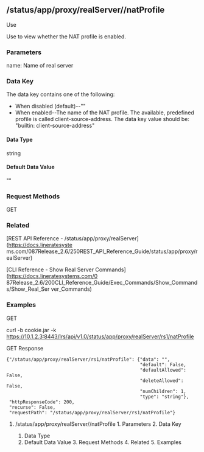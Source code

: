 ## /status/app/proxy/realServer/<name>/natProfile

Use

Use to view whether the NAT profile is enabled.

### Parameters

name: Name of real server

### Data Key

The data key contains one of the following:

  * When disabled (default)--""
  * When enabled--The name of the NAT profile. The available, predefined profile is called client-source-address. The data key value should be:  
"builtin: client-source-address"

#### Data Type

string

#### Default Data Value

""

### Request Methods

GET

### Related

[REST API Reference - /status/app/proxy/realServer](https://docs.lineratesyste
ms.com/087Release_2.6/250REST_API_Reference_Guide/status/app/proxy/realServer)

[CLI Reference - Show Real Server Commands](https://docs.lineratesystems.com/0
87Release_2.6/200CLI_Reference_Guide/Exec_Commands/Show_Commands/Show_Real_Ser
ver_Commands)

### Examples

GET

curl -b cookie.jar -k
https://10.1.2.3:8443/lrs/api/v1.0/status/app/proxy/realServer/rs1/natProfile

GET Response

    
    {"/status/app/proxy/realServer/rs1/natProfile": {"data": "",
                                                     "default": False,
                                                     "defaultAllowed": False,
                                                     "deleteAllowed": False,
                                                     "numChildren": 1,
                                                     "type": "string"},
     "httpResponseCode": 200,
     "recurse": False,
     "requestPath": "/status/app/proxy/realServer/rs1/natProfile"}
    

  1. /status/app/proxy/realServer/<name>/natProfile
    1. Parameters
    2. Data Key
      1. Data Type
      2. Default Data Value
    3. Request Methods
    4. Related
    5. Examples

